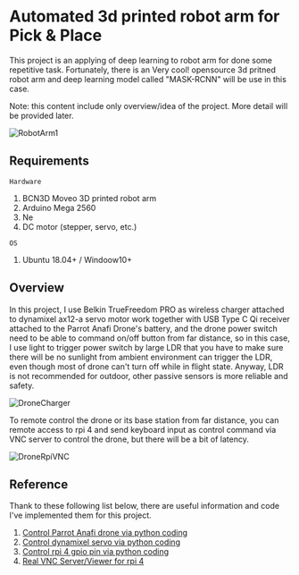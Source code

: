 # Automated 3d printed robot arm for Pick & Place
This project is an applying of deep learning to robot arm for done some repetitive task. Fortunately, there is an Very cool! opensource 3d pritned robot arm and deep learning model called "MASK-RCNN" will be use in this case.

Note: this content include only overview/idea of the project. More detail will be provided later.

![RobotArm1](./images/robot1.gif)

## Requirements
`Hardware`
1. BCN3D Moveo 3D printed robot arm
2. Arduino Mega 2560
3. Ne
4. DC motor (stepper, servo, etc.)

`OS`
1. Ubuntu 18.04+ / Windoow10+

## Overview
In this project, I use Belkin TrueFreedom PRO as wireless charger attached to dynamixel ax12-a servo motor work together with USB Type C Qi receiver attached to the Parrot Anafi Drone's battery, and the drone power switch need to be able to command on/off button from far distance, so in this case, I use light to trigger power switch by large LDR that you have to make sure there will be no sunlight from ambient environment can trigger the LDR, even though most of drone can't turn off while in flight state. Anyway, LDR is not recommended for outdoor, other passive sensors is more reliable and safety.

![DroneCharger](./images/ov2.gif)

To remote control the drone or its base station from far distance, you can remote access to rpi 4 and send keyboard input as control command via VNC server to control the drone, but there will be a bit of latency.

![DroneRpiVNC](./images/ov3.gif)


## Reference
Thank to these following list below, there are useful information and code I've implemented them for this project.
1. [Control Parrot Anafi drone via python coding](https://github.com/Parrot-Developers/olympe)
2. [Control dynamixel servo via python coding](https://github.com/ROBOTIS-GIT/DynamixelSDK)
3. [Control rpi 4 gpio pin via python coding](https://www.ics.com/blog/control-raspberry-pi-gpio-pins-python)
4. [Real VNC Server/Viewer for rpi 4](https://www.realvnc.com/en/connect/download/vnc/raspberrypi/)
